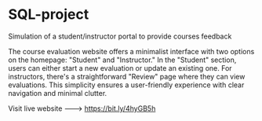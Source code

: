 # SQL-project
Simulation of a student/instructor portal to provide courses feedback 

The course evaluation website offers a minimalist interface with two options on the homepage: "Student" and "Instructor."
In the "Student" section, users can either start a new evaluation or update an existing one. For instructors, there's a straightforward "Review" page where they can view evaluations. This simplicity ensures a user-friendly experience with clear navigation and minimal clutter.

Visit live website ---> https://bit.ly/4hyGB5h
